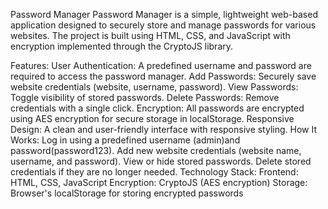 Password Manager
Password Manager is a simple, lightweight web-based application designed to securely store and manage passwords for various websites. The project is built using HTML, CSS, and JavaScript with encryption implemented through the CryptoJS library.

Features:
User Authentication: A predefined username and password are required to access the password manager.
Add Passwords: Securely save website credentials (website, username, password).
View Passwords: Toggle visibility of stored passwords.
Delete Passwords: Remove credentials with a single click.
Encryption: All passwords are encrypted using AES encryption for secure storage in localStorage.
Responsive Design: A clean and user-friendly interface with responsive styling.
How It Works:
Log in using a predefined username (admin)and password(password123).
Add new website credentials (website name, username, and password).
View or hide stored passwords.
Delete stored credentials if they are no longer needed.
Technology Stack:
Frontend: HTML, CSS, JavaScript
Encryption: CryptoJS (AES encryption)
Storage: Browser's localStorage for storing encrypted passwords
